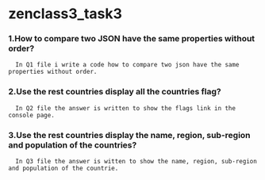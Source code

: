 # zenclass3_task3

### 1.How to compare two JSON have the same properties without order?

      In Q1 file i write a code how to compare two json have the same properties without order.

### 2.Use the rest countries display all the countries flag?

      In Q2 file the answer is written to show the flags link in the console page.

### 3.Use the rest countries display the name, region, sub-region and population of the countries?

      In Q3 file the answer is witten to show the name, region, sub-region and population of the countrie.
